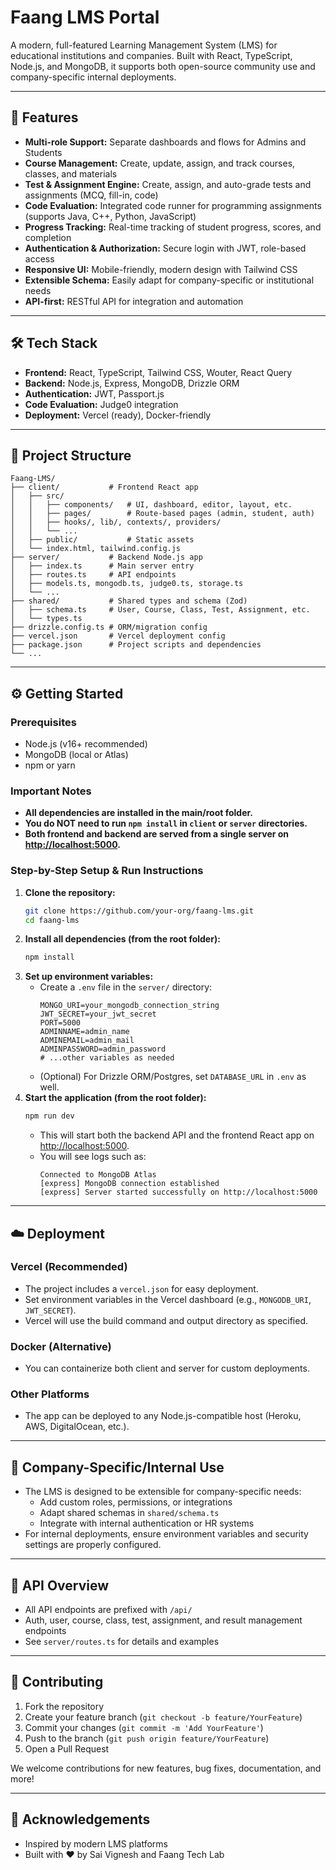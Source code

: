 # Faang LMS Portal

A modern, full-featured Learning Management System (LMS) for educational institutions and companies. Built with React, TypeScript, Node.js, and MongoDB, it supports both open-source community use and company-specific internal deployments.

---

## 🚀 Features

- **Multi-role Support:** Separate dashboards and flows for Admins and Students
- **Course Management:** Create, update, assign, and track courses, classes, and materials
- **Test & Assignment Engine:** Create, assign, and auto-grade tests and assignments (MCQ, fill-in, code)
- **Code Evaluation:** Integrated code runner for programming assignments (supports Java, C++, Python, JavaScript)
- **Progress Tracking:** Real-time tracking of student progress, scores, and completion
- **Authentication & Authorization:** Secure login with JWT, role-based access
- **Responsive UI:** Mobile-friendly, modern design with Tailwind CSS
- **Extensible Schema:** Easily adapt for company-specific or institutional needs
- **API-first:** RESTful API for integration and automation

---

## 🛠️ Tech Stack

- **Frontend:** React, TypeScript, Tailwind CSS, Wouter, React Query
- **Backend:** Node.js, Express, MongoDB, Drizzle ORM
- **Authentication:** JWT, Passport.js
- **Code Evaluation:** Judge0 integration
- **Deployment:** Vercel (ready), Docker-friendly

---

## 📁 Project Structure

```
Faang-LMS/
├── client/           # Frontend React app
│   ├── src/
│   │   ├── components/   # UI, dashboard, editor, layout, etc.
│   │   ├── pages/        # Route-based pages (admin, student, auth)
│   │   ├── hooks/, lib/, contexts/, providers/
│   │   └── ...
│   ├── public/           # Static assets
│   └── index.html, tailwind.config.js
├── server/           # Backend Node.js app
│   ├── index.ts      # Main server entry
│   ├── routes.ts     # API endpoints
│   ├── models.ts, mongodb.ts, judge0.ts, storage.ts
│   └── ...
├── shared/           # Shared types and schema (Zod)
│   ├── schema.ts     # User, Course, Class, Test, Assignment, etc.
│   └── types.ts
├── drizzle.config.ts # ORM/migration config
├── vercel.json       # Vercel deployment config
├── package.json      # Project scripts and dependencies
└── ...
```

---

## ⚙️ Getting Started

### Prerequisites
- Node.js (v16+ recommended)
- MongoDB (local or Atlas)
- npm or yarn

### Important Notes
- **All dependencies are installed in the main/root folder.**
- **You do NOT need to run `npm install` in `client` or `server` directories.**
- **Both frontend and backend are served from a single server on [http://localhost:5000](http://localhost:5000).**

### Step-by-Step Setup & Run Instructions

1. **Clone the repository:**
   ```bash
   git clone https://github.com/your-org/faang-lms.git
   cd faang-lms
   ```
2. **Install all dependencies (from the root folder):**
   ```bash
   npm install
   ```
3. **Set up environment variables:**
   - Create a `.env` file in the `server/` directory:
     ```env
     MONGO_URI=your_mongodb_connection_string
     JWT_SECRET=your_jwt_secret
     PORT=5000
     ADMINNAME=admin_name
     ADMINEMAIL=admin_mail
     ADMINPASSWORD=admin_password
     # ...other variables as needed
     ```
   - (Optional) For Drizzle ORM/Postgres, set `DATABASE_URL` in `.env` as well.
4. **Start the application (from the root folder):**
   ```bash
   npm run dev
   ```
   - This will start both the backend API and the frontend React app on [http://localhost:5000](http://localhost:5000).
   - You will see logs such as:
     ```
     Connected to MongoDB Atlas
     [express] MongoDB connection established
     [express] Server started successfully on http://localhost:5000
     ```

---

## ☁️ Deployment

### Vercel (Recommended)
- The project includes a `vercel.json` for easy deployment.
- Set environment variables in the Vercel dashboard (e.g., `MONGODB_URI`, `JWT_SECRET`).
- Vercel will use the build command and output directory as specified.

### Docker (Alternative)
- You can containerize both client and server for custom deployments.

### Other Platforms
- The app can be deployed to any Node.js-compatible host (Heroku, AWS, DigitalOcean, etc.).

---

## 🏢 Company-Specific/Internal Use
- The LMS is designed to be extensible for company-specific needs:
  - Add custom roles, permissions, or integrations
  - Adapt shared schemas in `shared/schema.ts`
  - Integrate with internal authentication or HR systems
- For internal deployments, ensure environment variables and security settings are properly configured.

---

## 🧩 API Overview
- All API endpoints are prefixed with `/api/`
- Auth, user, course, class, test, assignment, and result management endpoints
- See `server/routes.ts` for details and examples

---

## 🤝 Contributing

1. Fork the repository
2. Create your feature branch (`git checkout -b feature/YourFeature`)
3. Commit your changes (`git commit -m 'Add YourFeature'`)
4. Push to the branch (`git push origin feature/YourFeature`)
5. Open a Pull Request

We welcome contributions for new features, bug fixes, documentation, and more!

---

## 🙏 Acknowledgements
- Inspired by modern LMS platforms
- Built with ❤️ by Sai Vignesh and Faang Tech Lab
